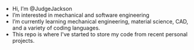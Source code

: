 - Hi, I’m @JudgeJackson
- I’m interested in mechanical and software engineering
- I’m currently learning mechanical engineering, material science, CAD, and a variety of coding languages.
- This repo is where I've started to store my code from recent personal projects.
